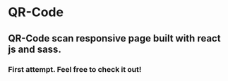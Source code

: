 # QR-Code
## QR-Code scan responsive page built with react js and sass.
### First attempt. Feel free to check it out!

